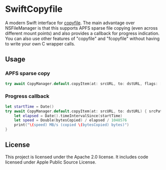 SwiftCopyfile
==============
A modern Swift interface for [copyfile][1]. The main advantage over NSFileManager is that this supports APFS sparse file copying (even across different mount points) and also provides a callback for progress indication. You can also use other features of "copyfile" and "fcopyfile" without having to write your own C wrapper calls.

## Usage

### APFS sparse copy

```swift
try await CopyManager.default.copyItem(at: srcURL, to: dstURL, flags: [.all, .recursive, .clone, .dataSparse])
```

### Progress callback

```swift
let startTime = Date()
try await CopyManager.default.copyItem(at: srcURL, to: dstURL) { srcPath, dstPath, bytesCopied in
    let elapsed = Date().timeIntervalSince(startTime)
    let speed = Double(bytesCopied) / elapsed / 1048576
    print("\(speed) MB/s (copied \(bytesCopied) bytes)")
}
```

## License

This project is licensed under the Apache 2.0 license. It includes code licensed under Apple Public Source License.

[1]: https://developer.apple.com/library/archive/documentation/System/Conceptual/ManPages_iPhoneOS/man3/copyfile.3.html
